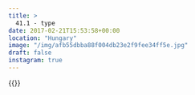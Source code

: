 ```yaml
---
title: >
  41.1 - type
date: 2017-02-21T15:53:58+00:00
location: "Hungary"
image: "/img/afb55dbba88f004db23e2f9fee34ff5e.jpg"
draft: false
instagram: true
---
```


{{<photo src="/img/afb55dbba88f004db23e2f9fee34ff5e.jpg">}}
